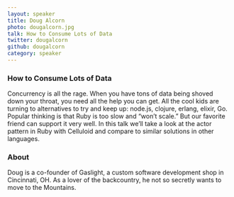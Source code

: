 ```yaml
---
layout: speaker
title: Doug Alcorn
photo: dougalcorn.jpg
talk: How to Consume Lots of Data
twitter: dougalcorn
github: dougalcorn
category: speaker
---
```


### How to Consume Lots of Data

Concurrency is all the rage. When you have tons of data being shoved down your
throat, you need all the help you can get. All the cool kids are turning to
alternatives to try and keep up: node.js, clojure, erlang, elixir, Go. Popular
thinking is that Ruby is too slow and “won’t scale.” But our favorite friend can
support it very well. In this talk we’ll take a look at the actor pattern in
Ruby with Celluloid and compare to similar solutions in other languages.

### About

Doug is a co-founder of Gaslight, a custom software development shop in
Cincinnati, OH. As a lover of the backcountry, he not so secretly wants to move
to the Mountains.
